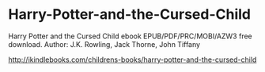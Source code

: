# Harry-Potter-and-the-Cursed-Child
Harry Potter and the Cursed Child ebook EPUB/PDF/PRC/MOBI/AZW3 free download. Author: J.K. Rowling, Jack Thorne, John Tiffany

http://ikindlebooks.com/childrens-books/harry-potter-and-the-cursed-child
